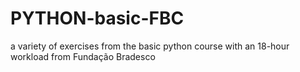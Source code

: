 # PYTHON-basic-FBC
a variety of exercises from the basic python course with an 18-hour workload from Fundação Bradesco
